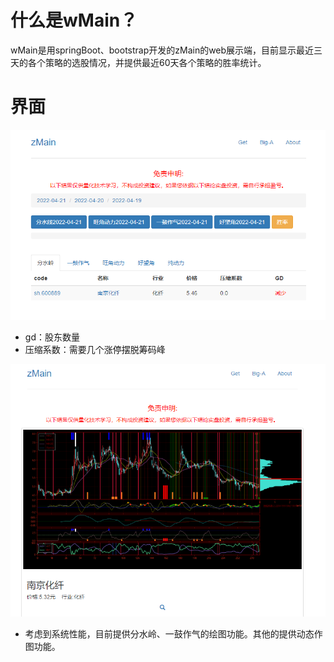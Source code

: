 # 什么是wMain？
wMain是用springBoot、bootstrap开发的zMain的web展示端，目前显示最近三天的各个策略的选股情况，并提供最近60天各个策略的胜率统计。
# 界面
![tushare的token](./temp/1.png)
- gd：股东数量
- 压缩系数：需要几个涨停摆脱筹码峰

![tushare的token](./temp/2.png)
- 考虑到系统性能，目前提供分水岭、一鼓作气的绘图功能。其他的提供动态作图功能。